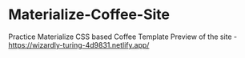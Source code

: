 # Materialize-Coffee-Site
Practice Materialize CSS based Coffee Template
Preview of the site - https://wizardly-turing-4d9831.netlify.app/
